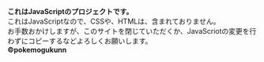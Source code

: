 ********これはJavaScriptのプロジェクトです。********   <br>
これはJavaScriptなので、CSSや、HTMLは、含まれておりません。<br>
お手数おかけしますが、このサイトを閉じていただくか、JavaScriotの変更を行わずにコピーするなどよろしくお願いします。<br>
******©︎pokemogukunn******
